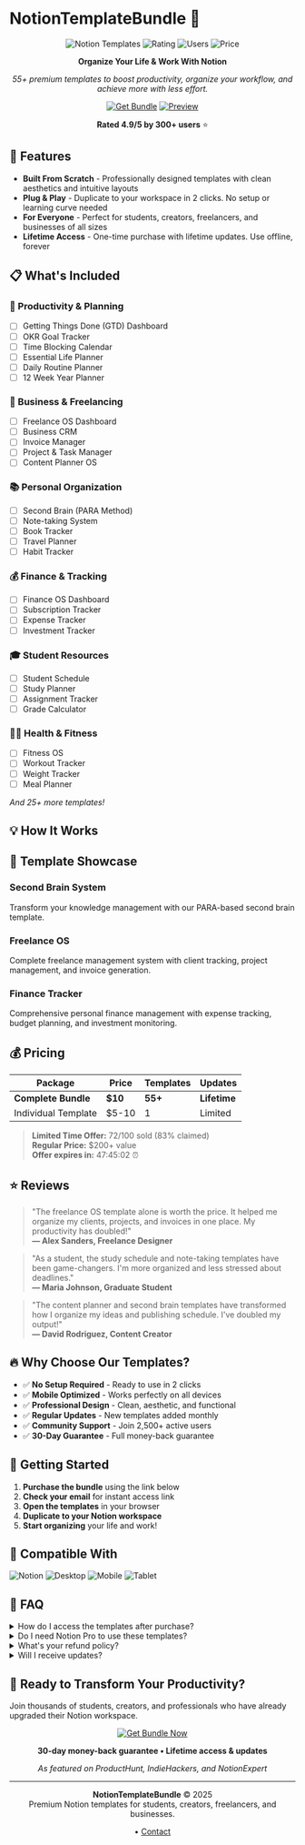# NotionTemplateBundle 🎯

<div align="center">

![Notion Templates](https://img.shields.io/badge/Templates-55+-blue?style=for-the-badge)
![Rating](https://img.shields.io/badge/Rating-4.9%2F5-green?style=for-the-badge)
![Users](https://img.shields.io/badge/Users-2500+-orange?style=for-the-badge)
![Price](https://img.shields.io/badge/Price-$10-red?style=for-the-badge)

**Organize Your Life & Work With Notion**

*55+ premium templates to boost productivity, organize your workflow, and achieve more with less effort.*

[![Get Bundle](https://img.shields.io/badge/Get%20Bundle-$10-success?style=for-the-badge&logo=notion)](https://devsarun.github.io/notion/)
[![Preview](https://img.shields.io/badge/Preview-Templates-blue?style=for-the-badge)](https://devsarun.github.io/notion/)

**Rated 4.9/5 by 300+ users** ⭐

</div>

## 🚀 Features

- **Built From Scratch** - Professionally designed templates with clean aesthetics and intuitive layouts
- **Plug & Play** - Duplicate to your workspace in 2 clicks. No setup or learning curve needed
- **For Everyone** - Perfect for students, creators, freelancers, and businesses of all sizes
- **Lifetime Access** - One-time purchase with lifetime updates. Use offline, forever

## 📋 What's Included

### 🎯 Productivity & Planning
- [ ] Getting Things Done (GTD) Dashboard
- [ ] OKR Goal Tracker
- [ ] Time Blocking Calendar
- [ ] Essential Life Planner
- [ ] Daily Routine Planner
- [ ] 12 Week Year Planner

### 💼 Business & Freelancing
- [ ] Freelance OS Dashboard
- [ ] Business CRM
- [ ] Invoice Manager
- [ ] Project & Task Manager
- [ ] Content Planner OS

### 📚 Personal Organization
- [ ] Second Brain (PARA Method)
- [ ] Note-taking System
- [ ] Book Tracker
- [ ] Travel Planner
- [ ] Habit Tracker

### 💰 Finance & Tracking
- [ ] Finance OS Dashboard
- [ ] Subscription Tracker
- [ ] Expense Tracker
- [ ] Investment Tracker

### 🎓 Student Resources
- [ ] Student Schedule
- [ ] Study Planner
- [ ] Assignment Tracker
- [ ] Grade Calculator

### 🏃‍♂️ Health & Fitness
- [ ] Fitness OS
- [ ] Workout Tracker
- [ ] Weight Tracker
- [ ] Meal Planner

*And 25+ more templates!*

## 💡 How It Works




## 🎨 Template Showcase

### Second Brain System
Transform your knowledge management with our PARA-based second brain template.

### Freelance OS
Complete freelance management system with client tracking, project management, and invoice generation.

### Finance Tracker
Comprehensive personal finance management with expense tracking, budget planning, and investment monitoring.

## 💰 Pricing

| Package | Price | Templates | Updates |
|---------|-------|-----------|---------|
| **Complete Bundle** | **$10** | **55+** | **Lifetime** |
| Individual Template | $5-10 | 1 | Limited |

> **Limited Time Offer:** 72/100 sold (83% claimed)  
> **Regular Price:** $200+ value  
> **Offer expires in:** 47:45:02 ⏰

## ⭐ Reviews

> "The freelance OS template alone is worth the price. It helped me organize my clients, projects, and invoices in one place. My productivity has doubled!"  
> **— Alex Sanders, Freelance Designer**

> "As a student, the study schedule and note-taking templates have been game-changers. I'm more organized and less stressed about deadlines."  
> **— Maria Johnson, Graduate Student**

> "The content planner and second brain templates have transformed how I organize my ideas and publishing schedule. I've doubled my output!"  
> **— David Rodriguez, Content Creator**

## 🔥 Why Choose Our Templates?

- ✅ **No Setup Required** - Ready to use in 2 clicks
- ✅ **Mobile Optimized** - Works perfectly on all devices  
- ✅ **Professional Design** - Clean, aesthetic, and functional
- ✅ **Regular Updates** - New templates added monthly
- ✅ **Community Support** - Join 2,500+ active users
- ✅ **30-Day Guarantee** - Full money-back guarantee

## 🚀 Getting Started

1. **Purchase the bundle** using the link below
2. **Check your email** for instant access link
3. **Open the templates** in your browser
4. **Duplicate to your Notion workspace**
5. **Start organizing** your life and work!

## 📱 Compatible With

![Notion](https://img.shields.io/badge/Notion-000000?style=for-the-badge&logo=notion&logoColor=white)
![Desktop](https://img.shields.io/badge/Desktop-Compatible-green?style=for-the-badge)
![Mobile](https://img.shields.io/badge/Mobile-Compatible-green?style=for-the-badge)
![Tablet](https://img.shields.io/badge/Tablet-Compatible-green?style=for-the-badge)

## 🤔 FAQ

<details>
<summary>How do I access the templates after purchase?</summary>

You'll receive an instant email with access links to all templates. Simply click and duplicate to your Notion workspace.
</details>

<details>
<summary>Do I need Notion Pro to use these templates?</summary>

No! These templates work with free Notion accounts. Some advanced features may require Notion Pro for teams.
</details>

<details>
<summary>What's your refund policy?</summary>

We offer a 30-day money-back guarantee. If you're not satisfied, contact us for a full refund.
</details>

<details>
<summary>Will I receive updates?</summary>

Yes! You get lifetime access to all current templates plus any new templates we add to the bundle.
</details>

## 🎯 Ready to Transform Your Productivity?

Join thousands of students, creators, and professionals who have already upgraded their Notion workspace.

<div align="center">

[![Get Bundle Now](https://img.shields.io/badge/Get%20All%2055%2B%20Templates-Only%20$10-success?style=for-the-badge&logo=notion)](https://devsarun.github.io/notion/)

**30-day money-back guarantee • Lifetime access & updates**

*As featured on ProductHunt, IndieHackers, and NotionExpert*

</div>

---

<div align="center">

**NotionTemplateBundle** © 2025  
Premium Notion templates for students, creators, freelancers, and businesses.

 • [Contact](mailto:itsdevsarun@gmail.com)

</div>
